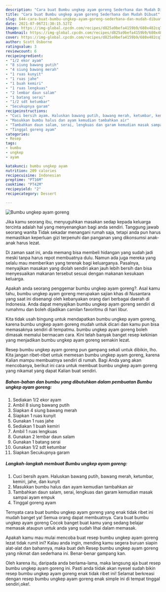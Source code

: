 ```yaml
---
description: "Cara buat Bumbu ungkep ayam goreng Sederhana dan Mudah Dibuat"
title: "Cara buat Bumbu ungkep ayam goreng Sederhana dan Mudah Dibuat"
slug: 644-cara-buat-bumbu-ungkep-ayam-goreng-sederhana-dan-mudah-dibuat
date: 2021-07-06T21:30:15.527Z
image: https://img-global.cpcdn.com/recipes/d825a9befa4159b9/680x482cq70/bumbu-ungkep-ayam-goreng-foto-resep-utama.jpg
thumbnail: https://img-global.cpcdn.com/recipes/d825a9befa4159b9/680x482cq70/bumbu-ungkep-ayam-goreng-foto-resep-utama.jpg
cover: https://img-global.cpcdn.com/recipes/d825a9befa4159b9/680x482cq70/bumbu-ungkep-ayam-goreng-foto-resep-utama.jpg
author: Scott Osborne
ratingvalue: 3
reviewcount: 6
recipeingredient:
- "1/2 ekor ayam"
- "8 siung bawang putih"
- "4 siung bawang merah"
- "1 ruas kunyit"
- "1 ruas jahe"
- "1 buah kemiri"
- "1 ruas lengkuas"
- "2 lembar daun salam"
- "1 batang serai"
- "1/2 sdt ketumbar"
- "Secukupnya garam"
recipeinstructions:
- "Cuci bersih ayam. Haluskan bawang putih, bawang merah, ketumbar, kemiri, jahe, dan kunyit"
- "Masukkan bumbu halus dan ayam kemudian tambahkan air"
- "Tambahkan daun salam, serai, lengkuas dan garam kemudian masak sampai ayam empuk"
- "Tinggal goreng ayam"
categories:
- Resep
tags:
- bumbu
- ungkep
- ayam

katakunci: bumbu ungkep ayam 
nutrition: 209 calories
recipecuisine: Indonesian
preptime: "PT16M"
cooktime: "PT42M"
recipeyield: "2"
recipecategory: Dessert

---
```



![Bumbu ungkep ayam goreng](https://img-global.cpcdn.com/recipes/d825a9befa4159b9/680x482cq70/bumbu-ungkep-ayam-goreng-foto-resep-utama.jpg)

Jika kamu seorang ibu, menyuguhkan masakan sedap kepada keluarga tercinta adalah hal yang menyenangkan bagi anda sendiri. Tanggung jawab seorang  wanita Tidak sekadar menangani rumah saja, tetapi anda pun harus memastikan keperluan gizi terpenuhi dan panganan yang dikonsumsi anak-anak harus lezat.

Di zaman  saat ini, anda memang bisa membeli hidangan yang sudah jadi meski tanpa harus repot membuatnya dulu. Namun ada juga mereka yang selalu mau memberikan yang terenak bagi keluarganya. Pasalnya, menyajikan masakan yang diolah sendiri akan jauh lebih bersih dan bisa menyesuaikan makanan tersebut sesuai dengan makanan kesukaan keluarga. 



Apakah anda seorang penggemar bumbu ungkep ayam goreng?. Asal kamu tahu, bumbu ungkep ayam goreng merupakan sajian khas di Nusantara yang saat ini disenangi oleh kebanyakan orang dari berbagai daerah di Indonesia. Anda dapat menyajikan bumbu ungkep ayam goreng sendiri di rumahmu dan boleh dijadikan camilan favoritmu di hari libur.

Kita tidak usah bingung untuk mendapatkan bumbu ungkep ayam goreng, karena bumbu ungkep ayam goreng mudah untuk dicari dan kamu pun bisa memasaknya sendiri di tempatmu. bumbu ungkep ayam goreng boleh dimasak memalui bermacam cara. Kini telah banyak banget resep kekinian yang menjadikan bumbu ungkep ayam goreng semakin lezat.

Resep bumbu ungkep ayam goreng pun gampang sekali untuk dibikin, lho. Kita jangan ribet-ribet untuk memesan bumbu ungkep ayam goreng, karena Kalian mampu membuatnya sendiri di rumah. Bagi Anda yang akan mencobanya, berikut ini cara untuk membuat bumbu ungkep ayam goreng yang nikamat yang dapat Kalian buat sendiri.

<!--inarticleads1-->

##### Bahan-bahan dan bumbu yang dibutuhkan dalam pembuatan Bumbu ungkep ayam goreng:

1. Sediakan 1/2 ekor ayam
1. Ambil 8 siung bawang putih
1. Siapkan 4 siung bawang merah
1. Siapkan 1 ruas kunyit
1. Gunakan 1 ruas jahe
1. Sediakan 1 buah kemiri
1. Ambil 1 ruas lengkuas
1. Gunakan 2 lembar daun salam
1. Gunakan 1 batang serai
1. Gunakan 1/2 sdt ketumbar
1. Siapkan Secukupnya garam




<!--inarticleads2-->

##### Langkah-langkah membuat Bumbu ungkep ayam goreng:

1. Cuci bersih ayam. Haluskan bawang putih, bawang merah, ketumbar, kemiri, jahe, dan kunyit
1. Masukkan bumbu halus dan ayam kemudian tambahkan air
1. Tambahkan daun salam, serai, lengkuas dan garam kemudian masak sampai ayam empuk
1. Tinggal goreng ayam




Ternyata cara buat bumbu ungkep ayam goreng yang enak tidak ribet ini mudah banget ya! Semua orang dapat membuatnya. Cara buat bumbu ungkep ayam goreng Cocok banget buat kamu yang sedang belajar memasak ataupun untuk anda yang sudah lihai dalam memasak.

Apakah kamu mau mulai mencoba buat resep bumbu ungkep ayam goreng lezat tidak rumit ini? Kalau anda ingin, mending kamu segera buruan siapin alat-alat dan bahannya, maka buat deh Resep bumbu ungkep ayam goreng yang nikmat dan sederhana ini. Benar-benar gampang kan. 

Oleh karena itu, daripada anda berlama-lama, maka langsung aja buat resep bumbu ungkep ayam goreng ini. Pasti anda tiidak akan nyesel sudah bikin resep bumbu ungkep ayam goreng enak tidak ribet ini! Selamat berkreasi dengan resep bumbu ungkep ayam goreng enak simple ini di tempat tinggal sendiri,oke!.

